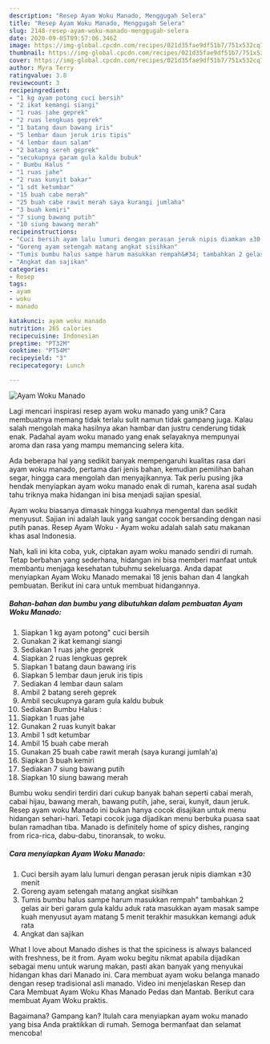 ```yaml
---
description: "Resep Ayam Woku Manado, Menggugah Selera"
title: "Resep Ayam Woku Manado, Menggugah Selera"
slug: 2148-resep-ayam-woku-manado-menggugah-selera
date: 2020-09-05T09:57:06.346Z
image: https://img-global.cpcdn.com/recipes/021d35fae9df51b7/751x532cq70/ayam-woku-manado-foto-resep-utama.jpg
thumbnail: https://img-global.cpcdn.com/recipes/021d35fae9df51b7/751x532cq70/ayam-woku-manado-foto-resep-utama.jpg
cover: https://img-global.cpcdn.com/recipes/021d35fae9df51b7/751x532cq70/ayam-woku-manado-foto-resep-utama.jpg
author: Myra Terry
ratingvalue: 3.8
reviewcount: 3
recipeingredient:
- "1 kg ayam potong cuci bersih"
- "2 ikat kemangi siangi"
- "1 ruas jahe geprek"
- "2 ruas lengkuas geprek"
- "1 batang daun bawang iris"
- "5 lembar daun jeruk iris tipis"
- "4 lembar daun salam"
- "2 batang sereh geprek"
- "secukupnya garam gula kaldu bubuk"
- " Bumbu Halus "
- "1 ruas jahe"
- "2 ruas kunyit bakar"
- "1 sdt ketumbar"
- "15 buah cabe merah"
- "25 buah cabe rawit merah saya kurangi jumlaha"
- "3 buah kemiri"
- "7 siung bawang putih"
- "10 siung bawang merah"
recipeinstructions:
- "Cuci bersih ayam lalu lumuri dengan perasan jeruk nipis diamkan ±30 menit"
- "Goreng ayam setengah matang angkat sisihkan"
- "Tumis bumbu halus sampe harum masukkan rempah&#34; tambahkan 2 gelas air beri garam gula kaldu aduk rata masukkan ayam masak sampe kuah menyusut ayam matang 5 menit terakhir masukkan kemangi aduk rata"
- "Angkat dan sajikan"
categories:
- Resep
tags:
- ayam
- woku
- manado

katakunci: ayam woku manado 
nutrition: 265 calories
recipecuisine: Indonesian
preptime: "PT32M"
cooktime: "PT54M"
recipeyield: "3"
recipecategory: Lunch

---
```



![Ayam Woku Manado](https://img-global.cpcdn.com/recipes/021d35fae9df51b7/751x532cq70/ayam-woku-manado-foto-resep-utama.jpg)

Lagi mencari inspirasi resep ayam woku manado yang unik? Cara membuatnya memang tidak terlalu sulit namun tidak gampang juga. Kalau salah mengolah maka hasilnya akan hambar dan justru cenderung tidak enak. Padahal ayam woku manado yang enak selayaknya mempunyai aroma dan rasa yang mampu memancing selera kita.

Ada beberapa hal yang sedikit banyak mempengaruhi kualitas rasa dari ayam woku manado, pertama dari jenis bahan, kemudian pemilihan bahan segar, hingga cara mengolah dan menyajikannya. Tak perlu pusing jika hendak menyiapkan ayam woku manado enak di rumah, karena asal sudah tahu triknya maka hidangan ini bisa menjadi sajian spesial.

Ayam woku biasanya dimasak hingga kuahnya mengental dan sedikit menyusut. Sajian ini adalah lauk yang sangat cocok bersanding dengan nasi putih panas. Resep Ayam Woku - Ayam woku adalah salah satu makanan khas asal Indonesia.


Nah, kali ini kita coba, yuk, ciptakan ayam woku manado sendiri di rumah. Tetap berbahan yang sederhana, hidangan ini bisa memberi manfaat untuk membantu menjaga kesehatan tubuhmu sekeluarga. Anda dapat menyiapkan Ayam Woku Manado memakai 18 jenis bahan dan 4 langkah pembuatan. Berikut ini cara untuk membuat hidangannya.

<!--inarticleads1-->

##### Bahan-bahan dan bumbu yang dibutuhkan dalam pembuatan Ayam Woku Manado:

1. Siapkan 1 kg ayam potong&#34; cuci bersih
1. Gunakan 2 ikat kemangi siangi
1. Sediakan 1 ruas jahe geprek
1. Siapkan 2 ruas lengkuas geprek
1. Siapkan 1 batang daun bawang iris
1. Siapkan 5 lembar daun jeruk iris tipis
1. Sediakan 4 lembar daun salam
1. Ambil 2 batang sereh geprek
1. Ambil secukupnya garam gula kaldu bubuk
1. Sediakan  Bumbu Halus :
1. Siapkan 1 ruas jahe
1. Gunakan 2 ruas kunyit bakar
1. Ambil 1 sdt ketumbar
1. Ambil 15 buah cabe merah
1. Gunakan 25 buah cabe rawit merah (saya kurangi jumlah&#39;a)
1. Siapkan 3 buah kemiri
1. Sediakan 7 siung bawang putih
1. Siapkan 10 siung bawang merah


Bumbu woku sendiri terdiri dari cukup banyak bahan seperti cabai merah, cabai hijau, bawang merah, bawang putih, jahe, serai, kunyit, daun jeruk. Resep ayam woku Manado ini bukan hanya cocok disajikan untuk menu hidangan sehari-hari. Tetapi cocok juga dijadikan menu berbuka puasa saat bulan ramadhan tiba. Manado is definitely home of spicy dishes, ranging from rica-rica, dabu-dabu, tinoransak, to woku. 

<!--inarticleads2-->

##### Cara menyiapkan Ayam Woku Manado:

1. Cuci bersih ayam lalu lumuri dengan perasan jeruk nipis diamkan ±30 menit
1. Goreng ayam setengah matang angkat sisihkan
1. Tumis bumbu halus sampe harum masukkan rempah&#34; tambahkan 2 gelas air beri garam gula kaldu aduk rata masukkan ayam masak sampe kuah menyusut ayam matang 5 menit terakhir masukkan kemangi aduk rata
1. Angkat dan sajikan


What I love about Manado dishes is that the spiciness is always balanced with freshness, be it from. Ayam woku begitu nikmat apabila dijadikan sebagai menu untuk warung makan, pasti akan banyak yang menyukai hidangan khas dari Manado ini. Cara membuat ayam woku belanga manado dengan resep tradisional asli manado. Video ini menjelaskan Resep dan Cara Membuat Ayam Woku Khas Manado Pedas dan Mantab. Berikut cara membuat Ayam Woku praktis. 

Bagaimana? Gampang kan? Itulah cara menyiapkan ayam woku manado yang bisa Anda praktikkan di rumah. Semoga bermanfaat dan selamat mencoba!
